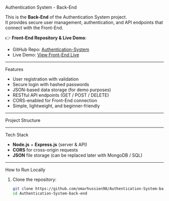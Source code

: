 Authentication System - Back-End

This is the **Back-End** of the Authentication System project.  
It provides secure user management, authentication, and API endpoints that connect with the Front-End.  

👉 **Front-End Repository & Live Demo**:  
- GitHub Repo: [Authentication-System](https://github.com/omarhussien98/Authentication-System)  
- Live Demo: [View Front-End Live](https://omarhussien98.github.io/Authentication-System/)  

---

Features

- User registration with validation  
- Secure login with hashed passwords  
- JSON-based data storage (for demo purposes)  
- RESTful API endpoints (GET / POST / DELETE)  
- CORS-enabled for Front-End connection  
- Simple, lightweight, and beginner-friendly  

---

Project Structure


---

Tech Stack

- **Node.js** + **Express.js** (server & API)  
- **CORS** for cross-origin requests  
- **JSON** file storage (can be replaced later with MongoDB / SQL)  

---

How to Run Locally

1. Clone the repository:
   ```bash
   git clone https://github.com/omarhussien98/Authentication-System-back-end.git
   cd Authentication-System-back-end
